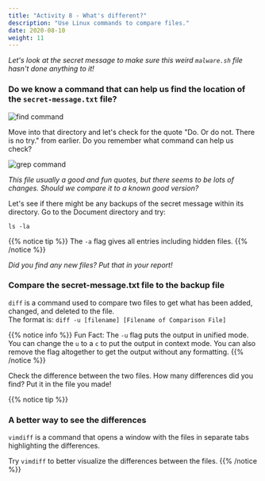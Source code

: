 ```yaml
---
title: "Activity 8 - What's different?"
description: "Use Linux commands to compare files."
date: 2020-08-10
weight: 11
---
```


*Let's look at the secret message to make sure this weird `malware.sh` file hasn't done anything to it!*

### Do we know a command that can help us find the location of the `secret-message.txt` file?

![find command](../images/Act8.1.png?classes=border,shadow)

Move into that directory and let's check for the quote "Do. Or do not. There is no try." from earlier. Do you remember what command can help us check?  

![grep command](../images/Act8.2.png?classes=border,shadow)

*This file usually a good and fun quotes, but there seems to be lots of changes. Should we compare it to a known good version?*

Let's see if there might be any backups of the secret message within its directory. Go to the Document directory and try:

```
ls -la
```
{{% notice tip %}}
The `-a` flag gives all entries including hidden files.
{{% /notice %}}

*Did you find any new files? Put that in your report!*

### Compare the secret-message.txt file to the backup file

`diff` is a command used to compare two files to get what has been added, changed, and deleted to the file.  
The format is: `diff -u [filename] [Filename of Comparison File]`

{{% notice info %}}
Fun Fact: The `-u` flag puts the output in unified mode. You can change the `u` to a `c` to put the output in context mode. You can also remove the flag altogether to get the output without any formatting. 
{{% /notice %}}

Check the difference between the two files. How many differences did you find? Put it in the file you made!

{{% notice tip %}}
### A better way to see the differences

`vimdiff` is a command that opens a window with the files in separate tabs highlighting the differences.

Try `vimdiff` to better visualize the differences between the files.
{{% /notice %}}
